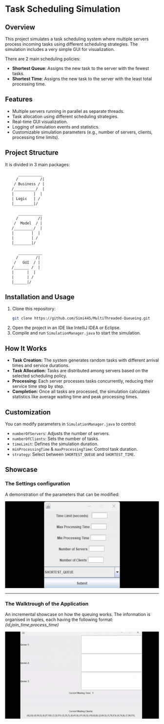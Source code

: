 # **Task Scheduling Simulation**

## **Overview**
This project simulates a task scheduling system where multiple servers process incoming tasks using different scheduling strategies. 
The simulation includes a very simple GUI for visualization.

There are 2 main scheduling policies:

- **Shortest Queue**: Assigns the new task to the server with the fewest tasks.
- **Shortest Time**: Assigns the new task to the server with the least total processing time.

## **Features**
- Multiple servers running in parallel as separate threads.
- Task allocation using different scheduling strategies.
- Real-time GUI visualization.
- Logging of simulation events and statistics.
- Customizable simulation parameters (e.g., number of servers, clients, processing time limits).

## **Project Structure**
It is divided in 3 main packages:
```
      ___________
     /          /|
    / Business / |
   /__________/  |
   |         |  |
   | Logic   | /
   |_________|/

      ___________
     /         /|
    /  Model  / |
   /_________/  |
   |        |  |
   |        | /
   |________|/

      ___________
     /        /|
    /   GUI  / |
   /_______ /  |
   |      |  |
   |      | /
   |______|/

```

## **Installation and Usage**
1. Clone this repository:
   ```sh
   git clone https://github.com/Simi445/MultiThreaded-Queueing.git
   ```
2. Open the project in an IDE like IntelliJ IDEA or Eclipse.
3. Compile and run `SimulationManager.java` to start the simulation.

## **How It Works**
- **Task Creation:** The system generates random tasks with different arrival times and service durations.
- **Task Allocation:** Tasks are distributed among servers based on the selected scheduling policy.
- **Processing:** Each server processes tasks concurrently, reducing their service time step by step.
- **Completion:** Once all tasks are processed, the simulation calculates statistics like average waiting time and peak processing times.

## **Customization**
You can modify parameters in `SimulationManager.java` to control:
- `numberOfServers`: Adjusts the number of servers.
- `numberOfClients`: Sets the number of tasks.
- `timeLimit`: Defines the simulation duration.
- `minProcessingTime` & `maxProcessingTime`: Control task duration.
- `strategy`: Select between `SHORTEST_QUEUE` and `SHORTEST_TIME`.

## **Showcase**
### The Settings configuration
A demonstration of the parameters that can be modified:

![Settings](./showcase/Settings.gif)

---

### The Walktrough of the Application
An incremental showcase on how the queuing works.
The information is organised in tuples, each having the following format: *(id,join_time,process_time)*

![Walktrough](./showcase/Walktrough.gif)
